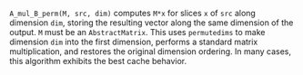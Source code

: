 `A_mul_B_perm(M, src, dim)` computes `M*x` for slices `x` of `src` along dimension `dim`, storing the resulting vector along the same dimension of the output. `M` must be an `AbstractMatrix`. This uses `permutedims` to make dimension `dim` into the first dimension, performs a standard matrix multiplication, and restores the original dimension ordering. In many cases, this algorithm exhibits the best cache behavior.
